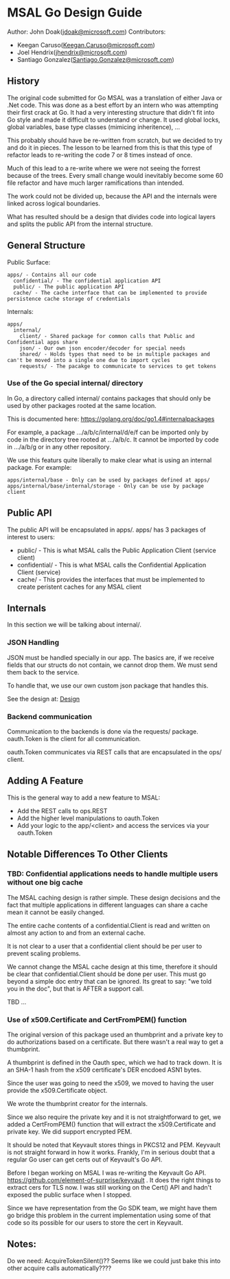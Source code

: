 # MSAL Go Design Guide

Author: John Doak(jdoak@microsoft.com)
Contributors: 
- Keegan Caruso(Keegan.Caruso@microsoft.com)
- Joel Hendrix(jhendrix@microsoft.com)
- Santiago Gonzalez(Santiago.Gonzalez@microsoft.com)

## History

The original code submitted for Go MSAL was a translation of either Java or .Net code.  This was done as a best effort by an intern who was attempting their first crack at Go.  It had a
very interesting structure that didn't fit into Go style and made it difficult to understand or
change. It used global locks, global variables, base type classes (mimicing inheritence), ...

This probably should have be re-written from scratch, but we decided to try and do it in pieces.
The lesson to be learned from this is that this type of refactor leads to re-writing the code 7 or 8 times instead of once. 

Much of this lead to a re-write where we were not seeing the forrest because of the trees. Every small change would inevitably become some 60 file refactor and have much larger ramifications than intended.  

The work could not be divided up, because the API and the internals were linked across logical
boundaries.

What has resulted should be a design that divides code into logical layers and splits
the public API from the internal structure. 

## General Structure

Public Surface:
```
apps/ - Contains all our code
  confidential/ - The confidential application API
  public/ - The public application API
  cache/ - The cache interface that can be implemented to provide persistence cache storage of credentials
```

Internals:
```
apps/
  internal/
    client/ - Shared package for common calls that Public and Confidential apps share
    json/ - Our own json encoder/decoder for special needs
    shared/ - Holds types that need to be in multiple packages and can't be moved into a single one due to import cycles
    requests/ - The pacakge to communicate to services to get tokens
```

### Use of the Go special internal/ directory

In Go, a directory called internal/ contains packages that should only be used by other packages
rooted at the same location.

This is documented here: https://golang.org/doc/go1.4#internalpackages

For example, a package .../a/b/c/internal/d/e/f can be imported only by code in the directory tree rooted at .../a/b/c. It cannot be imported by code in .../a/b/g or in any other repository.

We use this featurs quite liberally to make clear what is using an internal package.  For example:

```
apps/internal/base - Only can be used by packages defined at apps/
apps/internal/base/internal/storage - Only can be use by package client
```

## Public API

The public API will be encapsulated in apps/.  apps/ has 3 packages of interest to users:

- public/ - This is what MSAL calls the Public Application Client (service client)
- confidential/ - This is what MSAL calls the Confidential Application Client (service)
- cache/ - This provides the interfaces that must be implemented to create peristent caches for any MSAL client

## Internals

In this section we will be talking about internal/.

### JSON Handling

JSON must be handled specially in our app. The basics are, if we receive fields that our
structs do not contain, we cannot drop them.  We must send them back to the service.

To handle that, we use our own custom json package that handles this.

See the design at: [Design](https://github.com/AzureAD/microsoft-authentication-library-for-go/blob/dev/internal/json/design.md)

### Backend communication

Communication to the backends is done via the requests/ package. oauth.Token is the client
for all communication.

oauth.Token communicates via REST calls that are encapsulated in the ops/ client.

## Adding A Feature

This is the general way to add a new feature to MSAL:

- Add the REST calls to ops.REST
- Add the higher level manipulations to oauth.Token
- Add your logic to the app/\<client\> and access the services via your oauth.Token

## Notable Differences To Other Clients

### TBD: Confidential applications needs to handle multiple users without one big cache

The MSAL caching design is rather simple. These design decisions and the fact that multiple applications in different languages can share a cache mean it cannot be easily changed.

The entire cache contents of a confidential.Client is read and written on 
almost any action to and from an external cache. 

It is not clear to a user that a confidential client should be per user to prevent scaling
problems. 

We cannot change the MSAL cache design at this time, therefore it should be clear that
confidential.Client should be done per user. This must go beyond a simple doc entry
that can be ignored. Its great to say: "we told you in the doc", but that is AFTER a support call.

TBD ...

### Use of x509.Certificate and CertFromPEM() function

The original version of this package used an thumbprint and a private key to do authorizations
based on a certificate. But there wasn't a real way to get a thumbprint.

A thumbprint is defined in the Oauth spec, which we had to track down. It is an SHA-1 hash
from the x509 certificate's DER encdoed ASN1 bytes. 

Since the user was going to need the x509, we moved to having the user provide the x509.Certificate
object. 

We wrote the thumbprint creator for the internals. 

Since we also require the private key and it is not straightforward to get, we added a CertFromPEM()
function that will extract the x509.Certificate and private key. We did support encrypted PEM.

It should be noted that Keyvault stores things in PKCS12 and PEM. Keyvault is not straight forward
in how it works. Frankly, I'm in serious doubt that a regular Go user can get certs out of
Keyvault's Go API.  

Before I began working on MSAL I was re-writing the Keyvault Go API.  https://github.com/element-of-surprise/keyvault . It does the right things to extract cers for TLS now. 
I was still working on the Cert() API and hadn't exposed the public surface when I stopped.

Since we have representation from the Go SDK team, we might have them go bridge this problem in
the current implementation using some of that code so its possible for our users to store the
cert in Keyvault.

## Notes:

Do we need: AcquireTokenSilent()??  Seems like we could just bake this into other acquire calls automatically????